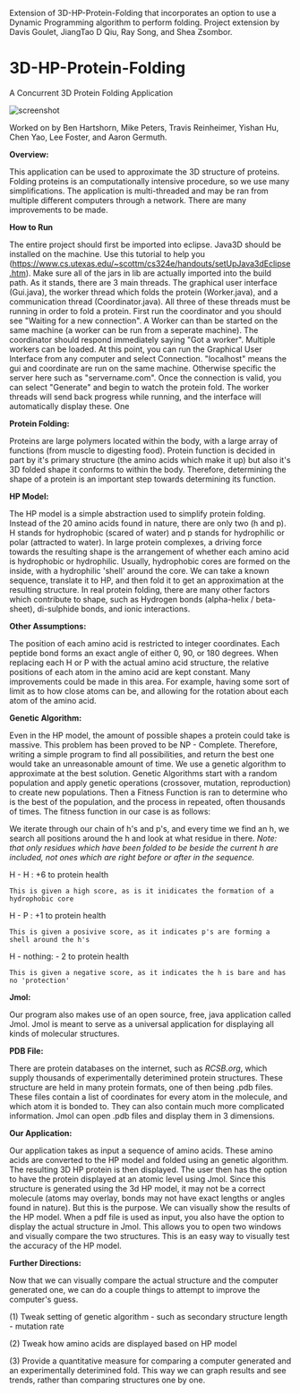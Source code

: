Extension of 3D-HP-Protein-Folding that incorporates an option to use a Dynamic Programming algorithm to perform folding.
Project extension by Davis Goulet, JiangTao D Qiu, Ray Song, and Shea Zsombor.

3D-HP-Protein-Folding
=====================
A Concurrent 3D Protein Folding Application

![screenshot](https://cloud.githubusercontent.com/assets/3782710/5156450/8893be00-7277-11e4-9a1c-d74fe31490a4.png)

Worked on by Ben Hartshorn, Mike Peters, Travis Reinheimer, Yishan Hu, Chen Yao, Lee Foster, and Aaron Germuth.

<b>Overview:</b>

This application can be used to approximate the 3D structure of proteins. Folding proteins is an computationally intensive procedure, so we use many simplifications. The application is multi-threaded and may be ran from multiple different computers through a network. There are many improvements to be made.

<b>How to Run</b>

The entire project should first be imported into eclipse. Java3D should be installed on the machine. Use this tutorial to help you (https://www.cs.utexas.edu/~scottm/cs324e/handouts/setUpJava3dEclipse.htm). Make sure all of the jars in lib are actually imported into the build path. As it stands, there are 3 main threads. The graphical user interface (Gui.java), the worker thread which folds the protein (Worker.java), and a communication thread (Coordinator.java). All three of these threads must be running in order to fold a protein. First run the coordinator and you should see "Waiting for a new connection". A Worker can than be started on the same machine (a worker can be run from a seperate machine). The coordinator should respond immediately saying "Got a worker". Multiple workers can be loaded. At this point, you can run the Graphical User Interface from any computer and select Connection. "localhost" means the gui and coordinate are run on the same machine. Otherwise specific the server here such as "servername.com". Once the connection is valid, you can select "Generate" and begin to watch the protein fold. The worker threads will send back progress while running, and the interface will automatically display these. One 

<b>Protein Folding:</b>

Proteins are large polymers located within the body, with a large array of functions (from muscle to digesting food).
Protein function is decided in part by it's primary structure (the amino acids which make it up) but also it's 3D
folded shape it conforms to within the body. Therefore, determining the shape of a protein is an important step towards determining its function.

<b>HP Model:</b>

The HP model is a simple abstraction used to simplify protein folding. Instead of the 20 amino acids found
in nature, there are only two (h and p). H stands for hydrophobic (scared of water) and p stands for hydrophilic or
polar (attracted to water). In large protein complexes, a driving force towards the resulting shape is the arrangement
of whether each amino acid is hydrophobic or hydrophilic. Usually, hydrophobic cores are formed on the inside, with
a hydrophilic 'shell' around the core. We can take a known sequence, translate it to HP, and then fold it to get an approximation at the resulting structure. In real protein folding, there are many other
factors which contribute to shape, such as Hydrogen bonds (alpha-helix / beta-sheet), di-sulphide bonds, and ionic
interactions. 

<b>Other Assumptions:</b>

The position of each amino acid is restricted to integer coordinates. Each peptide bond forms an exact angle of either 0, 90, or 180 degrees. When replacing each H or P with the actual amino acid structure, the relative positions of each atom in the amino acid are kept constant. Many improvements could be made in this area. For example, having some sort of limit as to how close atoms can be, and allowing for the rotation about each atom of the amino acid.

<b>Genetic Algorithm:</b>

Even in the HP model, the amount of possible shapes a protein could take is massive. This problem has been proved to be
NP - Complete. Therefore, writing a simple program to find all possibilities, and return the best one would take
an unreasonable amount of time. We use a genetic algorithm to approximate at the best solution. Genetic Algorithms
start with a random population and apply genetic operations (crossover, mutation, reproduction) to create new populations.
Then a Fitness Function is ran to determine who is the best of the population, and the process in repeated, often
thousands of times. The fitness function in our case is as follows:

We iterate through our chain of h's and p's, and every time we find an h, we search all positions around the h and
look at what residue in there. 
<i>Note: that only residues which have been folded to be beside the current h are included, not ones which are right before or after in the sequence.</i>

H - H : +6 to protein health

	This is given a high score, as is it inidicates the formation of a hydrophobic core

H - P : +1 to protein health

	This is given a posivive score, as it indicates p's are forming a shell around the h's

H - nothing: - 2 to protein health

	This is given a negative score, as it indicates the h is bare and has no 'protection'

<b>Jmol:</b>

Our program also makes use of an open source, free, java application called Jmol. Jmol is meant to serve as a universal
application for displaying all kinds of molecular structures. 

<b>PDB File:</b>

There are protein databases on the internet, such as <i>RCSB.org</i>, which supply thousands of experimentally deterimined
protein structures. These structure are held in many protein formats, one of then being .pdb files. These files contain
a list of coordinates for every atom in the molecule, and which atom it is bonded to. They can also contain much more 
complicated information. Jmol can open .pdb files and display them in 3 dimensions.

<b>Our Application:</b>

Our application takes as input a sequence of amino acids. These amino acids are converted to the HP model and folded using an genetic algorithm. The resulting 3D HP protein is then displayed. The user then has the option to have the protein displayed at an atomic level using Jmol. Since this structure is generated using the 3d HP model, it may not be  a correct molecule (atoms may overlay, bonds may not have exact lengths or angles found in nature). But this is the purpose. We can visually show the results of the HP model. When a pdf file is used as input, you also have the option to display the actual structure in Jmol. This allows you to open two windows and visually compare the two structures. This is an easy way to visually test the accuracy of the HP model. 

<b>Further Directions:</b>

Now that we can visually compare the actual structure and the computer generated one, we can do a couple things to attempt
to improve the computer's guess.
<p>
(1) Tweak setting of genetic algorithm 
	- such as secondary structure length
	- mutation rate
</p>
<p>
(2) Tweak how amino acids are displayed based on HP model
</p>
<p>
(3) Provide a quantitative measure for comparing a computer generated and an experimentally deterimined fold. This way we can graph results
and see trends, rather than comparing structures one by one.
</p>
